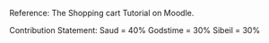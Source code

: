 Reference:
The Shopping cart Tutorial on Moodle.

Contribution Statement:
Saud = 40%
Godstime = 30%
Sibeil = 30%
